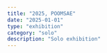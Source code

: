```yaml
---
title: "2025, POOMSAE"
date: "2025-01-01"
type: "exhibition"
category: "solo"
description: "Solo exhibition"
---
```

